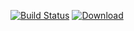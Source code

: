 [![Build Status](https://travis-ci.org/freemint/toswin2.svg?branch=master)](https://travis-ci.org/freemint/toswin2) [ ![Download](https://api.bintray.com/packages/freemint/app/toswin2/images/download.svg) ](https://bintray.com/freemint/app/toswin2/_latestVersion)
